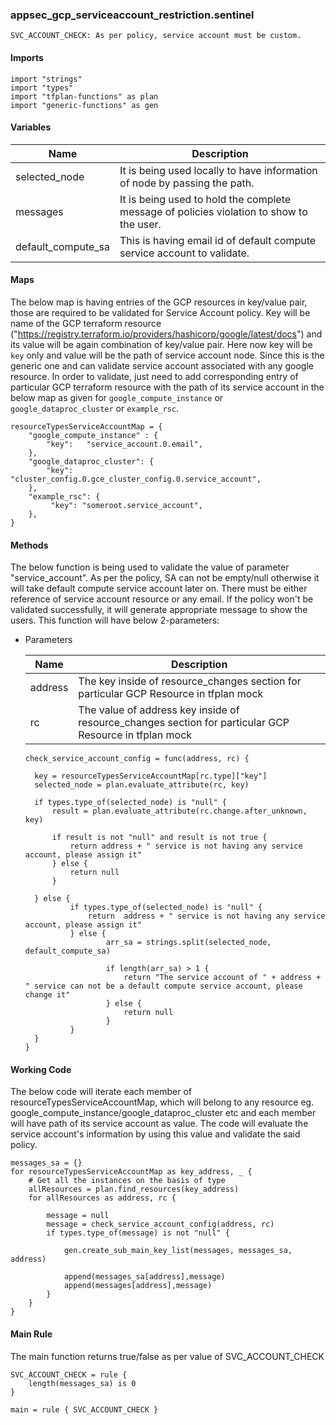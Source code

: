 ### appsec_gcp_serviceaccount_restriction.sentinel
```
SVC_ACCOUNT_CHECK: As per policy, service account must be custom.
```

#### Imports
```
import "strings"
import "types"
import "tfplan-functions" as plan
import "generic-functions" as gen
```

#### Variables
|Name|Description|
|----|-----|
|selected_node|It is being used locally to have information of node by passing the path.|
|messages|It is being used to hold the complete message of policies violation to show to the user.|
|default_compute_sa|This is having email id of default compute service account to validate.|

#### Maps
The below map is having entries of the GCP resources in key/value pair, those are required to be validated for Service Account policy. Key will be name of the GCP terraform resource ("https://registry.terraform.io/providers/hashicorp/google/latest/docs") and its value will be again combination of key/value pair. Here now key will be ```key``` only and value will be the path of service account node. Since this is the generic one and can validate service account associated with any google resource. In order to validate, just need to add corresponding entry of particular GCP terraform resource with the path of its service account in the below map as given for ```google_compute_instance``` or ```google_dataproc_cluster``` or ```example_rsc```. 
```
resourceTypesServiceAccountMap = {
	"google_compute_instance" : {
		"key":   "service_account.0.email",
	},
	"google_dataproc_cluster": {
		"key":   "cluster_config.0.gce_cluster_config.0.service_account",
	},
	"example_rsc": {
	     "key": "someroot.service_account",
	},
}
```

#### Methods
The below function is being used to validate the value of parameter "service_account". As per the policy, SA can not be empty/null otherwise it will take default compute service account later on. There must be either reference of service account resource or any email. If the policy won't be validated successfully, it will generate appropriate message to show the users. This function will have below 2-parameters:

* Parameters

  |Name|Description|
  |----|-----|
  |address|The key inside of resource_changes section for particular GCP Resource in tfplan mock|
  |rc|The value of address key inside of resource_changes section for particular GCP Resource in tfplan mock|


  ```
  check_service_account_config = func(address, rc) {	

	key = resourceTypesServiceAccountMap[rc.type]["key"]
	selected_node = plan.evaluate_attribute(rc, key)
	
	if types.type_of(selected_node) is "null" {					
		result = plan.evaluate_attribute(rc.change.after_unknown, key)

		if result is not "null" and result is not true {
			return address + " service is not having any service account, please assign it"			
		} else {
			return null
		}
	
	} else {
			if types.type_of(selected_node) is "null" {
				return  address + " service is not having any service account, please assign it"
			} else {
					arr_sa = strings.split(selected_node, default_compute_sa)
					
					if length(arr_sa) > 1 {
						return "The service account of " + address + " service can not be a default compute service account, please change it"						
					} else {
						return null
					}
			}	
	}	
  }
  ```

#### Working Code
The below code will iterate each member of resourceTypesServiceAccountMap, which will belong to any resource eg. google_compute_instance/google_dataproc_cluster etc and each member will have path of its service account as value. The code will evaluate the service account's information by using this value and validate the said policy. 

```
messages_sa = {}
for resourceTypesServiceAccountMap as key_address, _ {
	# Get all the instances on the basis of type
	allResources = plan.find_resources(key_address)
	for allResources as address, rc {

		message = null		
		message = check_service_account_config(address, rc)
		if types.type_of(message) is not "null" {
		
			gen.create_sub_main_key_list(messages, messages_sa, address)
			
			append(messages_sa[address],message)
			append(messages[address],message)
		}
	}
}
```

#### Main Rule
The main function returns true/false as per value of SVC_ACCOUNT_CHECK 
```
SVC_ACCOUNT_CHECK = rule {
  	length(messages_sa) is 0 
}

main = rule { SVC_ACCOUNT_CHECK }
```
